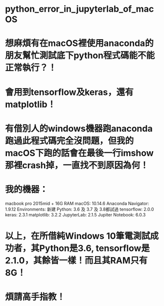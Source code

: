 # python_error_in_jupyterlab_of_macOS
# 想麻煩有在macOS裡使用anaconda的朋友幫忙測試底下python程式碼能不能正常執行？！
# 會用到tensorflow及keras，還有matplotlib！
# 有借別人的windows機器跑anaconda跑過此程式碼完全沒問題，但我的macOS下跑的話會在最後一行imshow那裡crash掉，一直找不到原因為何！
# 我的機器：
macbook pro 2015mid + 16G RAM
macOS: 10.14.6
Anaconda Navigator: 1.9.12
Environments: 新建
Python: 3.6 及 3.7 及 3.8都試過
tensorflow: 2.0.0
keras: 2.3.1
matplotlib: 3.2.2 
JupyterLab: 2.1.5
Jupiter Notebook: 6.0.3
# 以上，在所借純Windows 10筆電測試成功者，其Python是3.6, tensorflow是2.1.0，其餘皆一樣！而且其RAM只有8G！
# 煩請高手指教！
